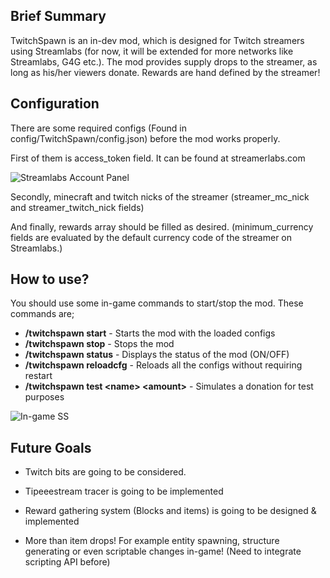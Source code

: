 ## Brief Summary

TwitchSpawn is an in-dev mod, which is designed for Twitch streamers using Streamlabs (for now, it will be extended for more networks like Streamlabs, G4G etc.). The mod provides supply drops to the streamer, as long as his/her viewers donate. Rewards are hand defined by the streamer!

## Configuration

There are some required configs (Found in config/TwitchSpawn/config.json) before the mod works properly. 

First of them is access_token field. It can be found at streamerlabs.com

![Streamlabs Account Panel](https://cdn.discordapp.com/attachments/157967568722853888/341273171040665601/unknown.png)

Secondly, minecraft and twitch nicks of the streamer (streamer_mc_nick and streamer_twitch_nick fields)

And finally, rewards array should be filled as desired. (minimum_currency fields are evaluated by the default currency code of the streamer on Streamlabs.)

## How to use?

You should use some in-game commands to start/stop the mod. These commands are;

*   **/twitchspawn start** - Starts the mod with the loaded configs
*   **/twitchspawn stop** - Stops the mod
*   **/twitchspawn status** - Displays the status of the mod (ON/OFF)
*   **/twitchspawn reloadcfg** - Reloads all the configs without requiring restart
*   **/twitchspawn test \<name\> \<amount\>** - Simulates a donation for test purposes

![In-game SS](https://cdn.discordapp.com/attachments/329962349081526273/340121198027472896/unknown.png)

## Future Goals

* Twitch bits are going to be considered.

* Tipeeestream tracer is going to be implemented

* Reward gathering system (Blocks and items) is going to be designed & implemented

* More than item drops! For example entity spawning, structure generating or even scriptable changes in-game! (Need to integrate scripting API before)
